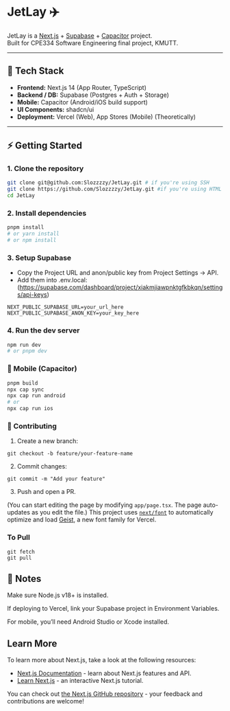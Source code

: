 # JetLay ✈️

JetLay is a [Next.js](https://nextjs.org/) + [Supabase](https://supabase.com/) + [Capacitor](https://capacitorjs.com/) project.  
Built for CPE334 Software Engineering final project, KMUTT.

---

## 🚀 Tech Stack
- **Frontend:** Next.js 14 (App Router, TypeScript)
- **Backend / DB:** Supabase (Postgres + Auth + Storage)
- **Mobile:** Capacitor (Android/iOS build support)
- **UI Components:** shadcn/ui
- **Deployment:** Vercel (Web), App Stores (Mobile) (Theoretically)

---

## ⚡ Getting Started

### 1. Clone the repository
```bash
git clone git@github.com:Slozzzzy/JetLay.git # if you're using SSH
git clone https://github.com/Slozzzzy/JetLay.git #if you're using HTML
cd JetLay
```

### 2. Install dependencies

```bash
pnpm install
# or yarn install
# or npm install
```
### 3. Setup Supabase
- Copy the Project URL and anon/public key from Project Settings → API.
- Add them into .env.local: (https://supabase.com/dashboard/project/xiakmjiawpnktgfkbkqn/settings/api-keys)
```env
NEXT_PUBLIC_SUPABASE_URL=your_url_here
NEXT_PUBLIC_SUPABASE_ANON_KEY=your_key_here
```
### 4. Run the dev server
```bash
npm run dev
# or pnpm dev
```

### 📱 Mobile (Capacitor)
```bash
pnpm build
npx cap sync
npx cap run android
# or
npx cap run ios
```
### 🤝 Contributing

1. Create a new branch:
```git
git checkout -b feature/your-feature-name
```
2. Commit changes:
```git
git commit -m "Add your feature"
```
3. Push and open a PR.

(You can start editing the page by modifying `app/page.tsx`. The page auto-updates as you edit the file.)
This project uses [`next/font`](https://nextjs.org/docs/app/building-your-application/optimizing/fonts) to automatically optimize and load [Geist](https://vercel.com/font), a new font family for Vercel.

### To Pull
```git
git fetch
git pull
```
## 📝 Notes

Make sure Node.js v18+ is installed.

If deploying to Vercel, link your Supabase project in Environment Variables.

For mobile, you’ll need Android Studio or Xcode installed.


## Learn More

To learn more about Next.js, take a look at the following resources:

- [Next.js Documentation](https://nextjs.org/docs) - learn about Next.js features and API.
- [Learn Next.js](https://nextjs.org/learn) - an interactive Next.js tutorial.

You can check out [the Next.js GitHub repository](https://github.com/vercel/next.js) - your feedback and contributions are welcome!
